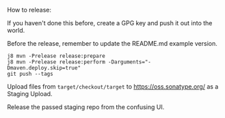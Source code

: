 How to release:

If you haven't done this before, create a GPG key and push it out into the world.

Before the release, remember to update the README.md example version.

```
j8 mvn -Prelease release:prepare
j8 mvn -Prelease release:perform -Darguments="-Dmaven.deploy.skip=true"
git push --tags
```

Upload files from `target/checkout/target` to https://oss.sonatype.org/ as a Staging Upload.

Release the passed staging repo from the confusing UI.

